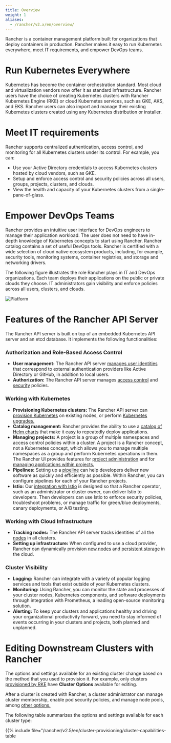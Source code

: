 ```yaml
---
title: Overview
weight: 1
aliases:
  - /rancher/v2.x/en/overview/
---
```

Rancher is a container management platform built for organizations that deploy containers in production. Rancher makes it easy to run Kubernetes everywhere, meet IT requirements, and empower DevOps teams.

# Run Kubernetes Everywhere

Kubernetes has become the container orchestration standard. Most cloud and virtualization vendors now offer it as standard infrastructure. Rancher users have the choice of creating Kubernetes clusters with Rancher Kubernetes Engine (RKE) or cloud Kubernetes services, such as GKE, AKS, and EKS. Rancher users can also import and manage their existing Kubernetes clusters created using any Kubernetes distribution or installer.

# Meet IT requirements

Rancher supports centralized authentication, access control, and monitoring for all Kubernetes clusters under its control. For example, you can:

- Use your Active Directory credentials to access Kubernetes clusters hosted by cloud vendors, such as GKE.
- Setup and enforce access control and security policies across all users, groups, projects, clusters, and clouds.
- View the health and capacity of your Kubernetes clusters from a single-pane-of-glass.

# Empower DevOps Teams

Rancher provides an intuitive user interface for DevOps engineers to manage their application workload. The user does not need to have in-depth knowledge of Kubernetes concepts to start using Rancher. Rancher catalog contains a set of useful DevOps tools. Rancher is certified with a wide selection of cloud native ecosystem products, including, for example, security tools, monitoring systems, container registries, and storage and networking drivers.

The following figure illustrates the role Rancher plays in IT and DevOps organizations. Each team deploys their applications on the public or private clouds they choose. IT administrators gain visibility and enforce policies across all users, clusters, and clouds.

![Platform]({{<baseurl>}}/img/rancher/platform.png)

# Features of the Rancher API Server

The Rancher API server is built on top of an embedded Kubernetes API server and an etcd database. It implements the following functionalities:

### Authorization and Role-Based Access Control

-  **User management:** The Rancher API server [manages user identities]({{<baseurl>}}/rancher/v2.5/en/admin-settings/authentication/) that correspond to external authentication providers like Active Directory or GitHub, in addition to local users.
-	**Authorization:** The Rancher API server manages [access control]({{<baseurl>}}/rancher/v2.5/en/admin-settings/rbac/) and [security]({{<baseurl>}}/rancher/v2.5/en/admin-settings/pod-security-policies/) policies.

### Working with Kubernetes

- **Provisioning Kubernetes clusters:** The Rancher API server can [provision Kubernetes]({{<baseurl>}}/rancher/v2.5/en/cluster-provisioning/) on existing nodes, or perform [Kubernetes upgrades.]({{<baseurl>}}/rancher/v2.5/en/cluster-admin/upgrading-kubernetes)
- **Catalog management:** Rancher provides the ability to use a [catalog of Helm charts]({{<baseurl>}}/rancher/v2.5/en/catalog/) that make it easy to repeatedly deploy applications.
- **Managing projects:** A project is a group of multiple namespaces and access control policies within a cluster. A project is a Rancher concept, not a Kubernetes concept, which allows you to manage multiple namespaces as a group and perform Kubernetes operations in them. The Rancher UI provides features for [project administration]({{<baseurl>}}/rancher/v2.5/en/project-admin/) and for [managing applications within projects.]({{<baseurl>}}/rancher/v2.5/en/k8s-in-rancher/)
- **Pipelines:** Setting up a [pipeline]({{<baseurl>}}/rancher/v2.5/en/project-admin/pipelines/) can help developers deliver new software as quickly and efficiently as possible. Within Rancher, you can configure pipelines for each of your Rancher projects.
- **Istio:** Our [integration with Istio]({{<baseurl>}}/rancher/v2.5/en/istio/) is designed so that a Rancher operator, such as an administrator or cluster owner, can deliver Istio to developers. Then developers can use Istio to enforce security policies, troubleshoot problems, or manage traffic for green/blue deployments, canary deployments, or A/B testing.

### Working with Cloud Infrastructure

-  **Tracking nodes:** The Rancher API server tracks identities of all the [nodes]({{<baseurl>}}/rancher/v2.5/en/cluster-admin/nodes/) in all clusters.
- **Setting up infrastructure:**  When configured to use a cloud provider, Rancher can dynamically provision [new nodes]({{<baseurl>}}/rancher/v2.5/en/cluster-provisioning/rke-clusters/node-pools/) and [persistent storage]({{<baseurl>}}/rancher/v2.5/en/cluster-admin/volumes-and-storage/) in the cloud.

### Cluster Visibility

- **Logging:** Rancher can integrate with a variety of popular logging services and tools that exist outside of your Kubernetes clusters.
- **Monitoring:** Using Rancher, you can monitor the state and processes of your cluster nodes, Kubernetes components, and software deployments through integration with Prometheus, a leading open-source monitoring solution.
- **Alerting:** To keep your clusters and applications healthy and driving your organizational productivity forward, you need to stay informed of events occurring in your clusters and projects, both planned and unplanned.

# Editing Downstream Clusters with Rancher

The options and settings available for an existing cluster change based on the method that you used to provision it. For example, only clusters [provisioned by RKE]({{<baseurl>}}/rancher/v2.5/en/cluster-provisioning/rke-clusters/) have **Cluster Options** available for editing.

After a cluster is created with Rancher, a cluster administrator can manage cluster membership, enable pod security policies, and manage node pools, among [other options.]({{<baseurl>}}/rancher/v2.5/en/cluster-admin/editing-clusters/)

The following table summarizes the options and settings available for each cluster type:

{{% include file="/rancher/v2.5/en/cluster-provisioning/cluster-capabilities-table</summary>

